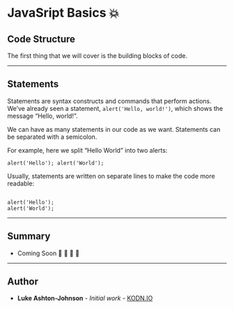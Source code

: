 # JavaSript Basics 💥

## Code Structure

The first thing that we will cover is the building blocks of code.

*************************************************************************
## Statements

Statements are syntax constructs and commands that perform actions.
We’ve already seen a statement, `alert('Hello, world!')`, which shows the message “Hello, world!”.


We can have as many statements in our code as we want. Statements can be separated with a semicolon.

For example, here we split “Hello World” into two alerts:


`alert('Hello'); alert('World');`


Usually, statements are written on separate lines to make the code more readable:

~~~~

alert('Hello');
alert('World');

~~~~
*************************************************************************

## Summary
* Coming Soon 🚧 🚧 🚧 🚧
*************************************************************************

## Author

* **Luke Ashton-Johnson** - *Initial work* - [KODN.IO](http://kodn.io/)